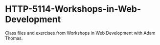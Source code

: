# HTTP-5114-Workshops-in-Web-Development
Class files and exercises from Workshops in Web Development with Adam Thomas.


